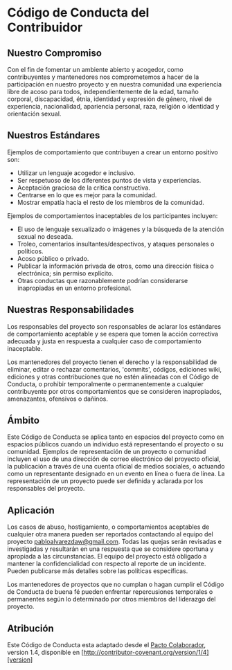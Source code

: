 # Código de Conducta del Contribuidor

## Nuestro Compromiso

Con el fin de fomentar un ambiente abierto y acogedor, como contribuyentes y mantenedores nos comprometemos a hacer de la participación en nuestro proyecto y en nuestra comunidad una experiencia libre de acoso para todos, independientemente de la edad, tamaño corporal, discapacidad, étnia, identidad y expresión de género, nivel de experiencia, nacionalidad, apariencia personal, raza, religión o identidad y orientación sexual.

## Nuestros Estándares

Ejemplos de comportamiento que contribuyen a crear un entorno positivo son:

* Utilizar un lenguaje acogedor e inclusivo.
* Ser respetuoso de los diferentes puntos de vista y experiencias.
* Aceptación graciosa de la crítica constructiva.
* Centrarse en lo que es mejor para la comunidad.
* Mostrar empatía hacía el resto de los miembros de la comunidad.

Ejemplos de comportamientos inaceptables de los participantes incluyen:

* El uso de lenguaje sexualizado o imágenes y la búsqueda de la atención sexual no deseada.
* Troleo, comentarios insultantes/despectivos, y ataques personales o políticos.
* Acoso público o privado.
* Publicar la información privada de otros, como una dirección física o electrónica; sin permiso explícito.
* Otras conductas que razonablemente podrían considerarse inapropiadas en un entorno profesional. 

## Nuestras Responsabilidades

Los responsables del proyecto son responsables de aclarar los estándares de comportamiento aceptable y se espera que tomen la acción correctiva adecuada y justa en respuesta a cualquier caso de comportamiento inaceptable.

Los mantenedores del proyecto tienen el derecho y la responsabilidad de eliminar, editar o rechazar comentarios, 'commits', códigos, ediciones wiki, ediciones y otras contribuciones que no estén alineadas con el Código de Conducta, o prohibir temporalmente o permanentemente a cualquier contribuyente por otros comportamientos que se consideren inapropiados, amenazantes, ofensivos o dañinos.

## Ámbito

Este Código de Conducta se aplica tanto en espacios del proyecto como en espacios públicos cuando un individuo está representando el proyecto o su comunidad. Ejemplos de representación de un proyecto o comunidad incluyen el uso de una dirección de correo electrónico del proyecto oficial, la publicación a través de una cuenta oficial de medios sociales, o actuando como un representante designado en un evento en línea o fuera de línea. La representación de un proyecto puede ser definida y aclarada por los responsables del proyecto.

## Aplicación

Los casos de abuso, hostigamiento, o comportamientos aceptables de cualquier otra manera pueden ser reportados contactando al equipo del proyecto pabloalvarezdaw@gmail.com. Todas las quejas serán revisadas e investigadas y resultarán en una respuesta que se considere oportuna y apropiada a las circunstancias. El equipo del proyecto está obligado a mantener la confidencialidad con respecto al reporte de un incidente. Pueden publicarse más detalles sobre las políticas específicas. 

Los mantenedores de proyectos que no cumplan o hagan cumplir el Código de Conducta de buena fé pueden enfrentar repercusiones temporales o permanentes según lo determinado por otros miembros del liderazgo del proyecto.

## Atribución

Este Código de Conducta esta adaptado desde el [Pacto Colaborador][homepage], version 1.4,
disponible en [http://contributor-covenant.org/version/1/4][version]

[homepage]: http://contributor-covenant.org
[version]: http://contributor-covenant.org/version/1/4/
